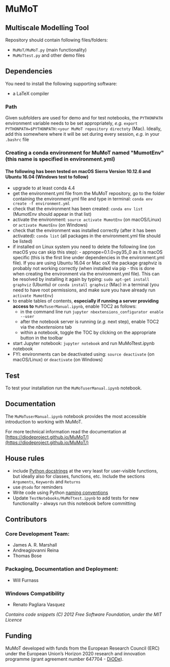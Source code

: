 # MuMoT
Multiscale Modelling Tool
---
Repository should contain following files/folders:
* `MuMoT/MuMoT.py` (main functionality)
* `MuMoTtest.py` and other demo files

## Dependencies
You need to install the following supporting software:

* a LaTeX compiler

### Path
Given subfolders are used for demo and for test notebooks, the `PYTHONPATH` environment variable needs to be set appropriately, *e.g.* `export PYTHONPATH=$PYTHONPATH:<your MuMoT repository directoty` (Mac). Ideally, add this somewhere where it will be set during every session, *e.g.* in your `.bashrc` file

### Creating a conda environment for MuMoT named "MumotEnv" (this name is specified in environment.yml)

#### The following has been tested on macOS Sierra Version 10.12.6 and Ubuntu 16.04 (Windows test to follow)

* upgrade to at least conda 4.4
* get the environment.yml file from the MuMoT repository, go to the folder containing the environment.yml file and type in terminal: `conda env create -f environment.yml`
* check that the environment has been created: `conda env list` (MumotEnv should appear in that list)
* activate the environment: `source activate MumotEnv` (on macOS/Linux) or `activate MumotEnv` (on Windows)
* check that the environment was installed correctly (after it has been activated): `conda list` (all packages in the environment.yml file should be listed)
* if installed on Linux system you need to delete the following line (on macOS you can skip this step): - appnope=0.1.0=py35_0 as it is macOS specific (this is the first line under dependencies in the environment.yml file). If you are using Ubuntu 16.04 or Mac osX the package graphviz is probably not working correctly (when installed via pip - this is done when creating the environment via the environment.yml file). This can be resolved by installing it again by typing: `sudo apt-get install graphviz` (Ubuntu) or `conda install graphviz` (Mac) in a terminal (you need to have root permissions, and make sure you have already run `activate MumotEnv`)
* to enable tables of contents, **especially if running a server providing access to** `MuMoTuserManual.ipynb`, enable TOC2 as follows:
    * in the command line run `jupyter nbextensions_configurator enable --user`
    * after the notebook server is running (*e.g.* next step), enable TOC2 via the *nbextensions* tab
    * within a notebook, toggle the TOC by clicking on the appropriate button in the toolbar
* start Jupyter notebook: `jupyter notebook` and run MuMoTtest.ipynb notebook
* FYI: environments can be deactivated using: `source deactivate` (on macOS/Linux) or `deactivate` (on Windows)

## Test
To test your installation run the `MuMoTuserManual.ipynb` notebook.

## Documentation
The `MuMoTuserManual.ipynb` notebook provides the most accessible introduction to working with MuMoT.

For more technical information read the documentation at [https://diodeproject.github.io/MuMoT/](https://diodeproject.github.io/MuMoT/)

## House rules
* include [Python docstrings](https://www.python.org/dev/peps/pep-0257/) at the very least for user-visible functions, but ideally also for classes, functions, etc. Include the sections `Arguments`, `Keywords` and `Returns`
* use `@todo` for reminders
* Write code using Python [naming conventions](https://www.python.org/dev/peps/pep-0008/#naming-conventions)
* Update `TestNotebooks/MuMoTtest.ipynb` to add tests for new functionality - always run this notebook before committing

## Contributors

### Core Development Team:
* James A. R. Marshall
* Andreagiovanni Reina
* Thomas Bose

### Packaging, Documentation and Deployment:
* Will Furnass

### Windows Compatibility
* Renato Pagliara Vasquez

*Contains code snippets (C) 2012 Free Software Foundation, under the MIT Licence*

## Funding
MuMoT developed with funds from the European Research Council (ERC) under the European Union’s Horizon 2020 research and innovation programme (grant agreement number 647704 - [DiODe](http://diode.group.shef.ac.uk)).

